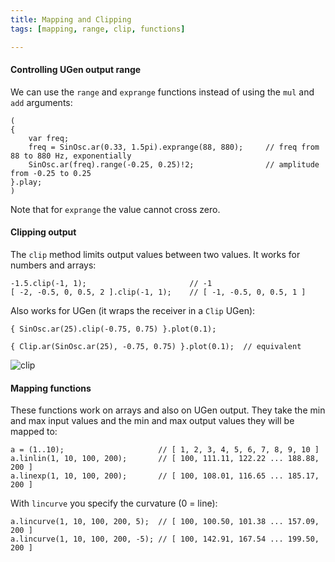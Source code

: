 ```yaml
---
title: Mapping and Clipping
tags: [mapping, range, clip, functions]

---
```

#### Controlling UGen output range

We can use the `range` and `exprange`
functions instead of using the `mul` and `add` arguments:

~~~
(
{
    var freq;
    freq = SinOsc.ar(0.33, 1.5pi).exprange(88, 880);     // freq from 88 to 880 Hz, exponentially
    SinOsc.ar(freq).range(-0.25, 0.25)!2;                // amplitude from -0.25 to 0.25
}.play;
)
~~~

Note that for `exprange` the value cannot cross zero.


#### Clipping output

The `clip` method limits output values between two values. It works for numbers and arrays:

~~~
-1.5.clip(-1, 1);                       // -1
[ -2, -0.5, 0, 0.5, 2 ].clip(-1, 1);    // [ -1, -0.5, 0, 0.5, 1 ]
~~~

Also works for UGen (it wraps the receiver in a `Clip` UGen):

~~~
{ SinOsc.ar(25).clip(-0.75, 0.75) }.plot(0.1);

{ Clip.ar(SinOsc.ar(25), -0.75, 0.75) }.plot(0.1);  // equivalent
~~~

![clip](/images/blog/clip.png "A clipped sine wave")


#### Mapping functions

These functions work on arrays and also on UGen output.
They take the min and max input values and the min and max output values
they will be mapped to:

~~~
a = (1..10);                     // [ 1, 2, 3, 4, 5, 6, 7, 8, 9, 10 ]
a.linlin(1, 10, 100, 200);       // [ 100, 111.11, 122.22 ... 188.88, 200 ]
a.linexp(1, 10, 100, 200);       // [ 100, 108.01, 116.65 ... 185.17, 200 ]
~~~

With `lincurve` you specify the curvature (0 = line):

~~~
a.lincurve(1, 10, 100, 200, 5);  // [ 100, 100.50, 101.38 ... 157.09, 200 ]
a.lincurve(1, 10, 100, 200, -5); // [ 100, 142.91, 167.54 ... 199.50, 200 ]
~~~